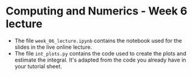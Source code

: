 # Computing and Numerics - Week 6 lecture

- The file `week_06_lecture.ipynb` contains the notebook used for the slides in the live online lecture.
- The file `int_plots.py` contains the code used to create the plots and estimate the integral. It's adapted from the code you already have in your tutorial sheet.
